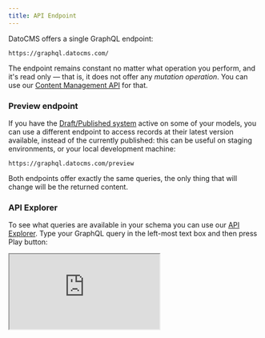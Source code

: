 ```yaml
---
title: API Endpoint
---
```


DatoCMS offers a single GraphQL endpoint:

```
https://graphql.datocms.com/
```

The endpoint remains constant no matter what operation you perform, and it's read only — that is, it does not offer any *mutation operation*. You can use our [Content Management API](/content-management-api/) for that.

### Preview endpoint

If you have the [Draft/Published system](/docs/introduction/versioning/#draftpublished-system) active on some of your models, you can use a different endpoint to access records at their latest version available, instead of the currently published: this can be useful on staging environments, or your local development machine:

```
https://graphql.datocms.com/preview
```

Both endpoints offer exactly the same queries, the only thing that will change will be the returned content.

### API Explorer

To see what queries are available in your schema you can use our [API Explorer](https://graphql.datocms.com/graphiql). Type your GraphQL query in the left-most text box and then press Play button:

<iframe src="https://graphql.datocms.com/graphiql?apitoken=faeb9172e232a75339242faafb9e56de8c8f13b735f7090964&query=%7B%0A%20%20allBlogPosts(orderBy%3A%5BpublicationDate_DESC%5D%2C%20first%3A%203)%20%7B%0A%20%20%20%20title%0A%20%20%20%20author%20%7B%0A%20%20%20%20%20%20name%0A%20%20%20%20%7D%0A%20%20%20%20publicationDate%0A%20%20%7D%0A%7D%0A"></iframe>

